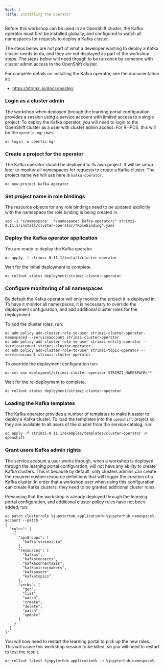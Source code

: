```yaml
---
Sort: 2
Title: Installing the Operator
---
```


Before this workshop can be used in an OpenShift cluster, the Kafka operator must first be installed globally, and configured to watch all namespaces for requests to deploy a Kafka cluster.

The steps below are not part of what a developer wanting to deploy a Kafka cluster needs to do, and they are not displayed as part of the workshop steps. The steps below will need though to be run once by someone with cluster admin access to the OpenShift cluster.

For complete details on installing the Kafka operator, see the documentation at:

* https://strimzi.io/docs/master/

### Login as a cluster admin

The workshop when deployed through the learning portal configuration provides a session using a service account with limited access to a single project. To deploy the Kafka operator, you will need to login to the OpenShift cluster as a user with cluster admin access. For RHPDS, this will be the `opentlc-mgr` user.

```execute
oc login -u opentlc-mgr
```

### Create a project for the operator

The Kafka operator should be deployed to its own project. It will be setup later to monitor all namespaces for requests to create a Kafka cluster. The project name we will use here is `kafka-operator`.

```execute
oc new-project kafka-operator
```

### Set project name in role bindings

The resource objects for any role bindings need to be updated explicitly with the namespace the role binding is being created in.

```execute
sed -i "s/namespace: .*/namespace: kafka-operator/" strimzi-0.11.1/install/cluster-operator/*RoleBinding*.yaml
```

### Deploy the Kafka operator application

You are ready to deploy the Kafka operator.

```execute
oc apply -f strimzi-0.11.1/install/cluster-operator
```

Wait for the initial deployment to complete.

```execute
oc rollout status deployment/strimzi-cluster-operator
```

### Configure monitoring of all namespaces

By default the Kafka operator will only monitor the project it is deployed in. To have it monitor all namespaces, it is necessary to override the deployment configuration, and add additional cluster roles for the deploymemt.

To add the cluster roles, run:

```execute
oc adm policy add-cluster-role-to-user strimzi-cluster-operator-namespaced --serviceaccount strimzi-cluster-operator
oc adm policy add-cluster-role-to-user strimzi-entity-operator --serviceaccount strimzi-cluster-operator
oc adm policy add-cluster-role-to-user strimzi-topic-operator --serviceaccount strimzi-cluster-operator
```

To override the deployment configuration run:

```execute
oc set env deployment/strimzi-cluster-operator STRIMZI_NAMESPACE='*'
```

Wait for the re-deployment to complete.

```execute
oc rollout status deployment/strimzi-cluster-operator
```

### Loading the Kafka templates

The Kafka operator provides a number of templates to make it easier to deploy a Kafka cluster. To load the templates into the `openshift` project so they are available to all users of the cluster from the service catalog, run:

```execute
oc apply -f strimzi-0.11.1/examples/templates/cluster-operator -n openshift
```

### Grant users Kafka admin rights

The service account a user works through, when a workshop is deployed through the learning portal configuration, will not have any ability to create Kafka clusters. This is because by default, only clusters admins can create the required custom resource definitions that will trigger the creation of a Kafka cluster. In order that a workshop user when using this configuration can create Kafka clusters, they need to be granted additional cluster roles.

Presuming that the workshop is already deployed through the learning portal configuration, and additional cluster policy rules have not been added, run:

```execute
oc patch clusterrole %jupyterhub_application%-%jupyterhub_namespace%-account --patch '
{
  "rules": [
    {
      "apiGroups": [
        "kafka.strimzi.io"
      ],
      "resources": [
        "kafkas",
        "kafkaconnects",
        "kafkaconnects2is",
        "kafkamirrormakers",
        "kafkausers",
        "kafkatopics"
      ],
      "verbs": [
        "get",
        "list",
        "watch",
        "create",
        "delete",
        "patch",
        "update"
      ]
    }
  ]
}'
```

You will now need to restart the learning portal to pick up the new roles. This will cause this workshop session to be killed, so you will need to restart to test the result.

```execute
oc rollout latest %jupyterhub_application% -n %jupyterhub_namespace%
```
